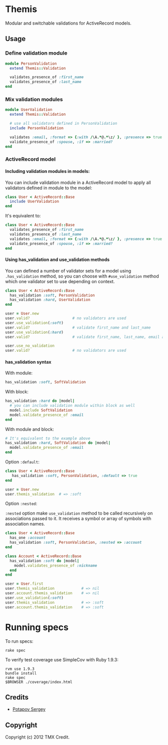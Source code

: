 # Themis

Modular and switchable validations for ActiveRecord models.

## Usage

### Define validation module

```ruby
module PersonValidation
  extend Themis::Validation

  validates_presence_of :first_name
  validates_presence_of :last_name
end
```

### Mix validation modules

```ruby
module UserValidation
  extend Themis::Validation

  # use all validators defined in PersonValidation
  include PersonValidation

  validates :email, :format => {:with /\A.*@.*\z/ }, :presence => true
  validate_presence_of :spouse, :if => :married?
end
```

### ActiveRecord model

#### Including validation modules in models:

You can include validation module in a ActiveRecord model to apply all validators
defined in module to the model:

```ruby
class User < ActiveRecord::Base
  include UserValidation
end
```

It's equivalent to:

```ruby
class User < ActiveRecord::Base
  validates_presence_of :first_name
  validates_presence_of :last_name
  validates :email, :format => {:with /\A.*@.*\z/ }, :presence => true
  validate_presence_of :spouse, :if => :married?
end
```

#### Using has\_validation and use\_validation methods

You can defined a number of validator sets for a model using `.has_validation` method, so you can
choose with `#use_validation` method which one validator set to use depending on context.

```ruby
class User < ActiveRecord::Base
  has_validation :soft, PersonValidation
  has_validation :hard, UserValidation
end

user = User.new
user.valid?                   # no validators are used
user.use_validation(:soft)
user.valid?                   # validate first_name and last_name
user.use_validation(:hard)
user.valid?                   # validate first_name, last_name, email and spouse(if user is married)

user.use_no_validation
user.valid?                   # no validators are used
```

#### has\_validation syntax

With module:


```ruby
has_validation :soft, SoftValidation
```

With block:

```ruby
has_validation :hard do |model|
  # you can include validation module within block as well
  model.include SoftValidation
  model.validate_presence_of :email
end
```

With module and block:

```ruby
# It's equivalent to the example above
has_validation :hard, SoftValidation do |model|
  model.validate_presence_of :email
end
```

Option `:default`:

```ruby
class User < ActiveRecord::Base
   has_validation :soft, PersonValidation, :default => true
end

user = User.new
user.themis_validation  # => :soft
```

Option `:nested`:

`:nested` option make `use_validation` method to be called recursively on associations passed to it.
It receives a symbol or array of symbols with association names.

```ruby
class User < ActiveRecord::Base
  has_one :account
  has_validation :soft, PersonValidation, :nested => :account
end

class Account < ActiveRecord::Base
  has_validation :soft do |model|
    model.validates_presence_of :nickname
  end
end

user = User.first
user.themis_validation            # => nil
user.account.themis_validation    # => nil
user.use_validation(:soft)
user.themis_validation            # => :soft
user.account.themis_validation    # => :soft
```

# Running specs

To run specs:

```
rake spec
```

To verify test coverage use SimpleCov with Ruby 1.9.3:

```
rvm use 1.9.3
bundle install
rake spec
$BROWSER ./coverage/index.html
```


## Credits

* [Potapov Sergey](https://github.com/greyblake)

## Copyright

Copyright (c) 2012 TMX Credit.
